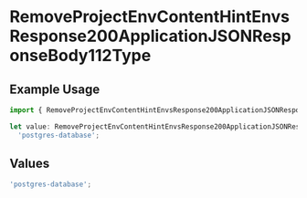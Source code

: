 # RemoveProjectEnvContentHintEnvsResponse200ApplicationJSONResponseBody112Type

## Example Usage

```typescript
import { RemoveProjectEnvContentHintEnvsResponse200ApplicationJSONResponseBody112Type } from '@vercel/client/models/operations';

let value: RemoveProjectEnvContentHintEnvsResponse200ApplicationJSONResponseBody112Type =
  'postgres-database';
```

## Values

```typescript
'postgres-database';
```
